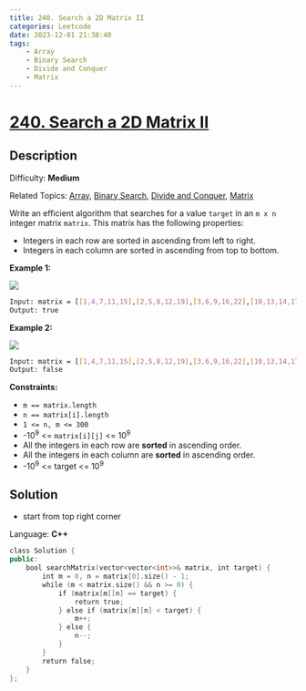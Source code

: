 ```yaml
---
title: 240. Search a 2D Matrix II
categories: Leetcode
date: 2023-12-01 21:38:40
tags:
    - Array
    - Binary Search
    - Divide and Conquer
    - Matrix
---
```


# [240\. Search a 2D Matrix II](https://leetcode.com/problems/search-a-2d-matrix-ii/)

## Description

Difficulty: **Medium**

Related Topics: [Array](https://leetcode.com/tag/https://leetcode.com/tag/array//), [Binary Search](https://leetcode.com/tag/https://leetcode.com/tag/binary-search//), [Divide and Conquer](https://leetcode.com/tag/https://leetcode.com/tag/divide-and-conquer//), [Matrix](https://leetcode.com/tag/https://leetcode.com/tag/matrix//)

Write an efficient algorithm that searches for a value `target` in an `m x n` integer matrix `matrix`. This matrix has the following properties:

* Integers in each row are sorted in ascending from left to right.
* Integers in each column are sorted in ascending from top to bottom.

**Example 1:**

![](https://assets.leetcode.com/uploads/2020/11/24/searchgrid2.jpg)

```bash
Input: matrix = [[1,4,7,11,15],[2,5,8,12,19],[3,6,9,16,22],[10,13,14,17,24],[18,21,23,26,30]], target = 5
Output: true
```

**Example 2:**

![](https://assets.leetcode.com/uploads/2020/11/24/searchgrid.jpg)

```bash
Input: matrix = [[1,4,7,11,15],[2,5,8,12,19],[3,6,9,16,22],[10,13,14,17,24],[18,21,23,26,30]], target = 20
Output: false
```

**Constraints:**

* `m == matrix.length`
* `n == matrix[i].length`
* `1 <= n, m <= 300`
* -10<sup>9</sup> <= `matrix[i][j]` <= 10<sup>9</sup>
* All the integers in each row are **sorted** in ascending order.
* All the integers in each column are **sorted** in ascending order.
* -10<sup>9</sup> <= target <= 10<sup>9</sup>

## Solution

* start from top right corner

Language: **C++**

```C++
class Solution {
public:
    bool searchMatrix(vector<vector<int>>& matrix, int target) {
        int m = 0, n = matrix[0].size() - 1;
        while (m < matrix.size() && n >= 0) {
            if (matrix[m][n] == target) {
                return true;
            } else if (matrix[m][n] < target) {
                m++;
            } else {
                n--;
            }
        }   
        return false;
    }
};
```
